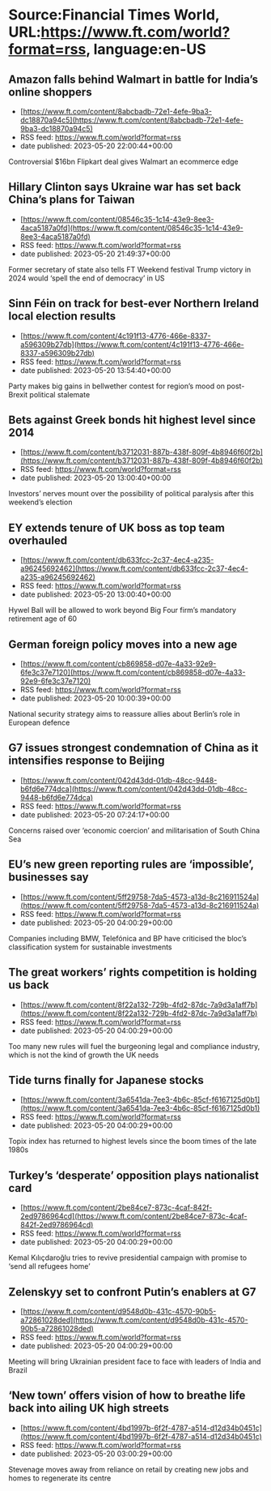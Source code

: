 # Source:Financial Times World, URL:https://www.ft.com/world?format=rss, language:en-US

## Amazon falls behind Walmart in battle for India’s online shoppers
 - [https://www.ft.com/content/8abcbadb-72e1-4efe-9ba3-dc18870a94c5](https://www.ft.com/content/8abcbadb-72e1-4efe-9ba3-dc18870a94c5)
 - RSS feed: https://www.ft.com/world?format=rss
 - date published: 2023-05-20 22:00:44+00:00

Controversial $16bn Flipkart deal gives Walmart an ecommerce edge

## Hillary Clinton says Ukraine war has set back China’s plans for Taiwan
 - [https://www.ft.com/content/08546c35-1c14-43e9-8ee3-4aca5187a0fd](https://www.ft.com/content/08546c35-1c14-43e9-8ee3-4aca5187a0fd)
 - RSS feed: https://www.ft.com/world?format=rss
 - date published: 2023-05-20 21:49:37+00:00

Former secretary of state also tells FT Weekend festival Trump victory in 2024 would ‘spell the end of democracy’ in US

## Sinn Féin on track for best-ever Northern Ireland local election results
 - [https://www.ft.com/content/4c191f13-4776-466e-8337-a596309b27db](https://www.ft.com/content/4c191f13-4776-466e-8337-a596309b27db)
 - RSS feed: https://www.ft.com/world?format=rss
 - date published: 2023-05-20 13:54:40+00:00

Party makes big gains in bellwether contest for region’s mood on post-Brexit political stalemate

## Bets against Greek bonds hit highest level since 2014
 - [https://www.ft.com/content/b3712031-887b-438f-809f-4b8946f60f2b](https://www.ft.com/content/b3712031-887b-438f-809f-4b8946f60f2b)
 - RSS feed: https://www.ft.com/world?format=rss
 - date published: 2023-05-20 13:00:40+00:00

Investors’ nerves mount over the possibility of political paralysis after this weekend’s election

## EY extends tenure of UK boss as top team overhauled
 - [https://www.ft.com/content/db633fcc-2c37-4ec4-a235-a96245692462](https://www.ft.com/content/db633fcc-2c37-4ec4-a235-a96245692462)
 - RSS feed: https://www.ft.com/world?format=rss
 - date published: 2023-05-20 13:00:40+00:00

Hywel Ball will be allowed to work beyond Big Four firm’s mandatory retirement age of 60

## German foreign policy moves into a new age
 - [https://www.ft.com/content/cb869858-d07e-4a33-92e9-6fe3c37e7120](https://www.ft.com/content/cb869858-d07e-4a33-92e9-6fe3c37e7120)
 - RSS feed: https://www.ft.com/world?format=rss
 - date published: 2023-05-20 10:00:39+00:00

National security strategy aims to reassure allies about Berlin’s role in European defence

## G7 issues strongest condemnation of China as it intensifies response to Beijing
 - [https://www.ft.com/content/042d43dd-01db-48cc-9448-b6fd6e774dca](https://www.ft.com/content/042d43dd-01db-48cc-9448-b6fd6e774dca)
 - RSS feed: https://www.ft.com/world?format=rss
 - date published: 2023-05-20 07:24:17+00:00

Concerns raised over ‘economic coercion’ and militarisation of South China Sea

## EU’s new green reporting rules are ‘impossible’, businesses say
 - [https://www.ft.com/content/5ff29758-7da5-4573-a13d-8c216911524a](https://www.ft.com/content/5ff29758-7da5-4573-a13d-8c216911524a)
 - RSS feed: https://www.ft.com/world?format=rss
 - date published: 2023-05-20 04:00:29+00:00

Companies including BMW, Telefónica and BP have criticised the bloc’s classification system for sustainable investments

## The great workers’ rights competition is holding us back
 - [https://www.ft.com/content/8f22a132-729b-4fd2-87dc-7a9d3a1aff7b](https://www.ft.com/content/8f22a132-729b-4fd2-87dc-7a9d3a1aff7b)
 - RSS feed: https://www.ft.com/world?format=rss
 - date published: 2023-05-20 04:00:29+00:00

Too many new rules will fuel the burgeoning legal and compliance industry, which is not the kind of growth the UK needs

## Tide turns finally for Japanese stocks
 - [https://www.ft.com/content/3a6541da-7ee3-4b6c-85cf-f6167125d0b1](https://www.ft.com/content/3a6541da-7ee3-4b6c-85cf-f6167125d0b1)
 - RSS feed: https://www.ft.com/world?format=rss
 - date published: 2023-05-20 04:00:29+00:00

Topix index has returned to highest levels since the boom times of the late 1980s

## Turkey’s ‘desperate’ opposition plays nationalist card
 - [https://www.ft.com/content/2be84ce7-873c-4caf-842f-2ed9786964cd](https://www.ft.com/content/2be84ce7-873c-4caf-842f-2ed9786964cd)
 - RSS feed: https://www.ft.com/world?format=rss
 - date published: 2023-05-20 04:00:29+00:00

Kemal Kılıçdaroğlu tries to revive presidential campaign with promise to ‘send all refugees home’

## Zelenskyy set to confront Putin’s enablers at G7
 - [https://www.ft.com/content/d9548d0b-431c-4570-90b5-a72861028ded](https://www.ft.com/content/d9548d0b-431c-4570-90b5-a72861028ded)
 - RSS feed: https://www.ft.com/world?format=rss
 - date published: 2023-05-20 04:00:29+00:00

Meeting will bring Ukrainian president face to face with leaders of India and Brazil

## ‘New town’ offers vision of how to breathe life back into ailing UK high streets
 - [https://www.ft.com/content/4bd1997b-6f2f-4787-a514-d12d34b0451c](https://www.ft.com/content/4bd1997b-6f2f-4787-a514-d12d34b0451c)
 - RSS feed: https://www.ft.com/world?format=rss
 - date published: 2023-05-20 03:00:29+00:00

Stevenage moves away from reliance on retail by creating new jobs and homes to regenerate its centre

